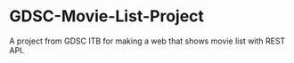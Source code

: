 # GDSC-Movie-List-Project
A project from GDSC ITB for making a web that shows movie list with REST API.
